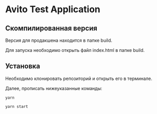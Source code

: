 # Avito Test Application

## Скомпилированная версия

Версия для продакшена находится в папке build.

Для запуска необходимо открыть файл index.html в папке build.

## Установка

Необходимо клонировать репозиторий и открыть его в терминале.

Далее, прописать нижеуказанные команды:


```
yarn

yarn start
```
